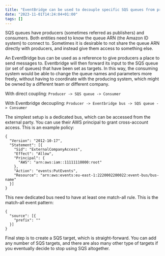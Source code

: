 ```yaml
---
title: "EventBridge can be used to decouple specific SQS queues from producers"
date: "2023-11-01T14:24:04+01:00"
tags: []
---
```


SQS queues have producers (sometimes referred as publishers) and consumers. Both entities need to know the queue ARN (the Amazon ID system) to connect to. Sometimes it is desirable to not share the queue ARN directly with producers, and instead give them access to something else.

An EventBridge bus can be used as a reference to give producers a place to send messages to. Eventbridge will then forward its input to the SQS queue (or set of queues) that have been set as targets. In this way, the consuming system would be able to change the queue names and parameters more freely, without having to coordinate with the producing system, which might be owned by a different team or different company.

With direct coupling: `Producer -> SQS queue -> Consumer`

With Eventbridge decoupling: `Producer -> Eventbridge bus -> SQS queue -> Consumer`

The simplest setup is a dedicated bus, which can be accessed from the external party. You can use their AWS principal to grant cross-account access. This is an example policy:

```
{
  "Version": "2012-10-17",
  "Statement": [{
    "Sid": "ExternalCompanyAccess",
    "Effect": "Allow",
    "Principal": {
      "AWS": "arn:aws:iam::11111110000:root"
    },
    "Action": "events:PutEvents",
    "Resource": "arn:aws:events:eu-east-1:2220002200022:event-bus/bus-name"
  }]
}
```

This new dedicated bus need to have at least one match-all rule. This is the match-all event pattern:

```
{
  "source": [{
    "prefix": ""
  }]
}
```

Final step is to create a SQS target, which is straight-forward. You can add any number of SQS targets, and there are also many other type of targets if you eventually decide to stop using SQS altogether.
